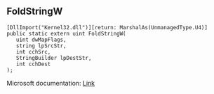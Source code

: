 ## FoldStringW

```
[DllImport("Kernel32.dll")][return: MarshalAs(UnmanagedType.U4)]
public static extern uint FoldStringW(
   uint dwMapFlags,
   string lpSrcStr,
   int cchSrc,
   StringBuilder lpDestStr,
   int cchDest
);
```

Microsoft documentation: [Link](https://docs.microsoft.com/en-us/windows/win32/api/stringapiset/nf-stringapiset-foldstringw)
